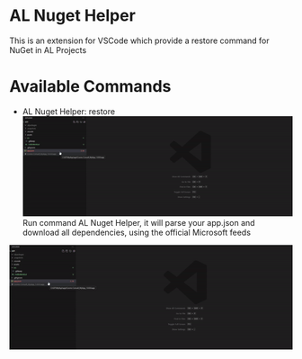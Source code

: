 # AL Nuget Helper

This is an extension for VSCode which provide a restore command for NuGet in AL Projects

# Available Commands
- AL Nuget Helper: restore
![Screenshot of the command](https://raw.githubusercontent.com/PatrickSchiefer/AL-Nuget-Helper/refs/heads/main/media/downloadSymbols.gif)
Run command AL Nuget Helper, it will parse your app.json and download all dependencies, using the official Microsoft feeds


![Video demonstrating the use of AL Nuget Helper](https://raw.githubusercontent.com/PatrickSchiefer/AL-Nuget-Helper/refs/heads/main/media/downloadSymbols.gif)